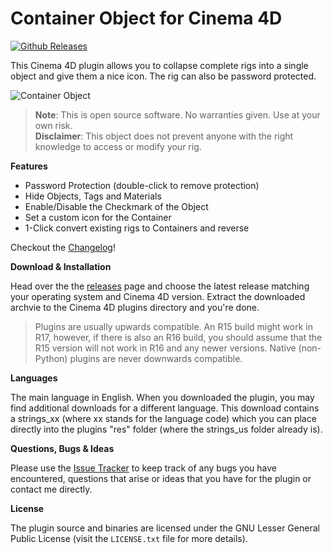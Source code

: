 # Container Object for Cinema 4D

[![Github Releases](https://img.shields.io/github/downloads/nr-plugins/container-object/total.svg?maxAge=2592000)]()

This Cinema 4D plugin allows you to collapse complete rigs into a single
object and give them a nice icon. The rig can also be password protected.

![Container Object](http://i.imgur.com/PtRTE4Y.png)

> __Note__: This is open source software. No warranties given. Use at your
> own risk.  
> __Disclaimer__: This object does not prevent anyone with the right
> knowledge to access or modify your rig.

__Features__

- Password Protection (double-click to remove protection)
- Hide Objects, Tags and Materials
- Enable/Disable the Checkmark of the Object
- Set a custom icon for the Container
- 1-Click convert existing rigs to Containers and reverse

Checkout the [Changelog](CHANGELOG.md)!

__Download & Installation__

Head over the the [releases][] page and choose the latest release
matching your operating system and Cinema 4D version. Extract the
downloaded archvie to the Cinema 4D plugins directory and you're done.

> Plugins are usually upwards compatible. An R15 build might work in R17,
> however, if there is also an R16 build, you should assume that the R15
> version will not work in R16 and any newer versions. Native (non-Python)
> plugins are never downwards compatible.

__Languages__

The main language in English. When you downloaded the plugin, you may
find additional downloads for a different language. This download contains
a strings_xx (where xx stands for the language code) which you can place
directly into the plugins "res" folder (where the strings_us folder already
is).

__Questions, Bugs & Ideas__

Please use the [Issue Tracker][issues] to keep track of any bugs you
have encountered, questions that arise or ideas that you have for the
plugin or contact me directly.

__License__

The plugin source and binaries are licensed under the GNU Lesser General
Public License (visit the `LICENSE.txt` file for more details).

  [releases]: https://github.com/nr-plugins/container-object/releases
  [issues]: https://github.com/nr-plugins/container-object/issues
